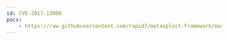 ```yaml
---
id: CVE-2017-13098
pocs:
    - https://raw.githubusercontent.com/rapid7/metasploit-framework/master/modules/auxiliary/scanner/ssl/bleichenbacher_oracle.py
---
```

